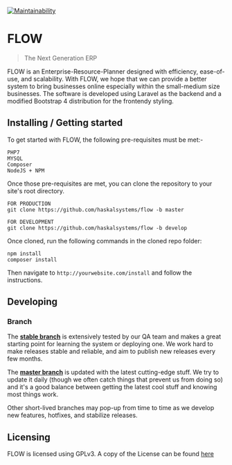 
[![Maintainability](https://api.codeclimate.com/v1/badges/536ea8d54c0e931c59a6/maintainability)](https://codeclimate.com/github/HaskalSystems/flow-core/maintainability)

# FLOW
> The Next Generation ERP

FLOW is an Enterprise-Resource-Planner designed with efficiency, ease-of-use, and scalability. With FLOW, we hope that we can provide a better system to bring businesses online especially within the small-medium size businesses. The software is developed using Laravel as the backend and a modified Bootstrap 4 distribution for the frontendy styling.

## Installing / Getting started

To get started with FLOW, the following pre-requisites must be met:-

```shell
PHP7
MYSQL
Composer
NodeJS + NPM
```

Once those pre-requisites are met, you can clone the repository to your site's root directory.

```shell
FOR PRODUCTION
git clone https://github.com/haskalsystems/flow -b master

FOR DEVELOPMENT
git clone https://github.com/haskalsystems/flow -b develop
```

Once cloned, run the following commands in the cloned repo folder:

```shell
npm install
composer install
```

Then navigate to ```http://yourwebsite.com/install``` and follow the instructions.

## Developing

### Branch
The **[stable branch](https://github.com/HaskalSystems/flow-core/tree/stable)** is extensively tested by our QA team and makes a great starting point for learning the system or deploying one. We work hard to make releases stable and reliable, and aim to publish new releases every few months.

The **[master branch](https://github.com/HaskalSystems/flow-core/tree/master)** is updated with the latest cutting-edge stuff. We try to update it daily (though we often catch things that prevent us from doing so) and it's a good balance between getting the latest cool stuff and knowing most things work.

Other short-lived branches may pop-up from time to time as we develop new features, hotfixes, and stabilize releases.

## Licensing

FLOW is licensed using GPLv3. A copy of the License can be found [here](https://github.com/HaskalSystems/flow-core/LICENSE.md)